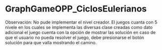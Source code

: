 # GraphGameOPP_CiclosEulerianos
Observación: No pude implementar el nivel creador.
El juegos cuanta con 5 nivele en los cuales se implementa las diversas clase creadas como  dato adicional el juego cuenta con la opción de mostrar las solución en caso de que el usuario no pueda resolver el juego, debe presionarse el botón solución para que valla mostrando el camino.

